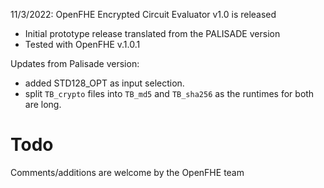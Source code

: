 11/3/2022: OpenFHE Encrypted Circuit Evaluator v1.0 is released

* Initial prototype release translated from the PALISADE version
* Tested with OpenFHE v.1.0.1

Updates from Palisade version:

* added STD128_OPT as input selection.
* split `TB_crypto` files into `TB_md5` and `TB_sha256` as the runtimes for
  both are long.

Todo
====

Comments/additions are welcome by the OpenFHE team
